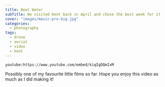 ```yaml
---
title: Bewl Water
subTitle: We visited Kent back in April and chose the best week for it because the weather was incredible and on the day we visited Bewl Water it was at least 29 degrees celcius. Sent the Mavic Pro up to see what it looks like from 350 feet up in the sky!
cover: "images/mavic-pro-big.jpg"
categories:
  - photography
tags:
  - drone
  - aerial
  - video
  - kent
---
```


`youtube:https://www.youtube.com/embed/kiqIgDQmIxM`

Possibly one of my favourite little films so far. Hope you enjoy this video as much as I did making it!